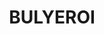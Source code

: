 ---
lastmod: '2025-04-06T06:05:20+00:00'
latitude: -29.958521
layout: suburb
longitude: 147.983033
postcode: '2832'
state: NSW
title: BULYEROI
url: /nsw/bulyeroi/
---